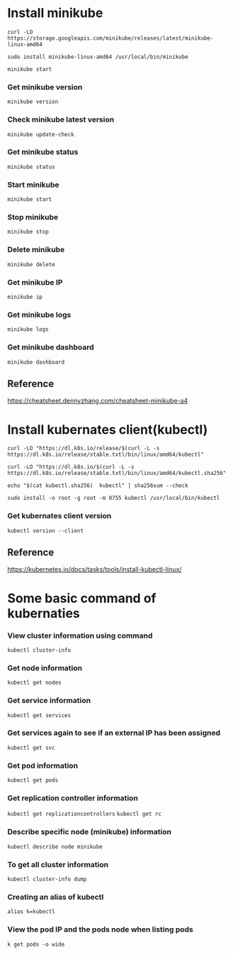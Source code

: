 # Install minikube

```
curl -LO https://storage.googleapis.com/minikube/releases/latest/minikube-linux-amd64

sudo install minikube-linux-amd64 /usr/local/bin/minikube

minikube start
```

### Get minikube version	
`minikube version`
### Check minikube latest version	
`minikube update-check`
### Get minikube status	
`minikube status`
### Start minikube	
`minikube start`
### Stop minikube	
`minikube stop`
### Delete minikube	
`minikube delete`
### Get minikube IP
`minikube ip`
### Get minikube logs
`minikube logs`
### Get minikube dashboard
`minikube dashboard`

## Reference

https://cheatsheet.dennyzhang.com/cheatsheet-minikube-a4

# Install kubernates client(kubectl)

```
curl -LO "https://dl.k8s.io/release/$(curl -L -s https://dl.k8s.io/release/stable.txt)/bin/linux/amd64/kubectl"

curl -LO "https://dl.k8s.io/$(curl -L -s https://dl.k8s.io/release/stable.txt)/bin/linux/amd64/kubectl.sha256"

echo "$(cat kubectl.sha256)  kubectl" | sha256sum --check

sudo install -o root -g root -m 0755 kubectl /usr/local/bin/kubectl
```
### Get kubernates client version
`kubectl version --client`

## Reference

https://kubernetes.io/docs/tasks/tools/install-kubectl-linux/


# Some basic command of kubernaties

### View cluster information using command
`kubectl cluster-info`
### Get node information
`kubectl get nodes`
### Get service information
`kubectl get services`
### Get services again to see if an external IP has been assigned
`kubectl get svc`
### Get pod information
`kubectl get pods`
### Get replication controller information
`kubectl get replicationcontrollers`
`kubectl get rc`
### Describe specific node (minikube) information 
`kubectl describe node minikube`
### To get all cluster information
`kubectl cluster-info dump`
### Creating an alias of kubectl
`alias k=kubectl`
### View the pod IP and the pods node when listing pods
`k get pods -o wide`